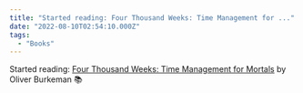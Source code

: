 ```yaml
---
title: "Started reading: Four Thousand Weeks: Time Management for ..."
date: "2022-08-10T02:54:10.000Z"
tags: 
  - "Books"
---
```


Started reading: [Four Thousand Weeks: Time Management for Mortals](https://bookshop.org/a/21729/9781250849359) by Oliver Burkeman 📚

